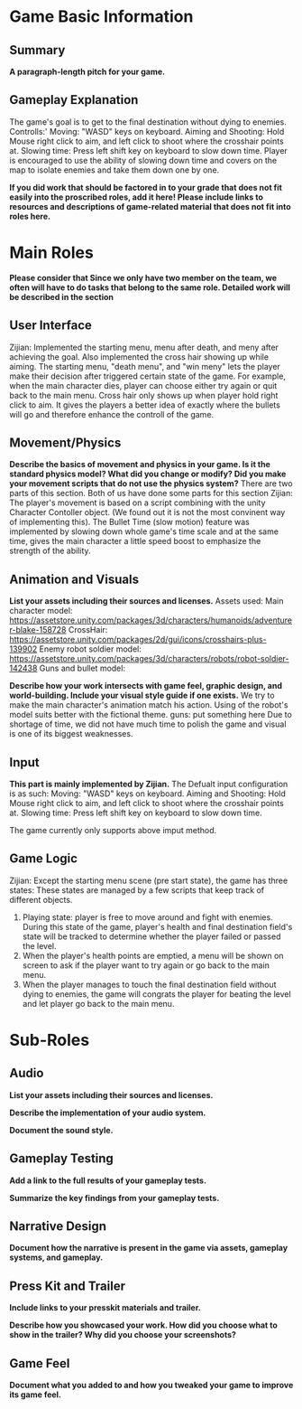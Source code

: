 # Game Basic Information #

## Summary ##

**A paragraph-length pitch for your game.**

## Gameplay Explanation ##

The game's goal is to get to the final destination without dying to enemies.
Controlls:'
Moving: "WASD" keys on keyboard.
Aiming and Shooting: Hold Mouse right click to aim, and left click to shoot where the crosshair points at.
Slowing time: Press left shift key on keyboard to slow down time.
Player is encouraged to use the ability of slowing down time and covers on the map to isolate enemies and take them down one by one.


**If you did work that should be factored in to your grade that does not fit easily into the proscribed roles, add it here! Please include links to resources and descriptions of game-related material that does not fit into roles here.**

# Main Roles #

**Please consider that Since we only have two member on the team, we often will have to do tasks that belong to the same role. Detailed work will be described in the section**

## User Interface

Zijian: Implemented the starting menu, menu after death, and meny after achieving the goal. Also implemented the cross hair showing up while aiming.
The starting menu, "death menu", and "win meny" lets the player make their decision after triggered certain state of the game. For example, when the main character dies, player can choose either try again or quit back to the main menu.
Cross hair only shows up when player hold right click to aim. It gives the players a better idea of exactly where the bullets will go and therefore enhance the controll of the game.


## Movement/Physics

**Describe the basics of movement and physics in your game. Is it the standard physics model? What did you change or modify? Did you make your movement scripts that do not use the physics system?**
There are two parts of this section. Both of us have done some parts for this section
Zijian: The player's movement is based on a script combining with the unity Character Contoller object. (We found out it is not the most convinent way of implementing this).
The Bullet Time (slow motion) feature was implemented by slowing down whole game's time scale and at the same time, gives the main character a little speed boost to emphasize the strength of the ability.

## Animation and Visuals

**List your assets including their sources and licenses.**
Assets used:
Main character model: https://assetstore.unity.com/packages/3d/characters/humanoids/adventurer-blake-158728
CrossHair: https://assetstore.unity.com/packages/2d/gui/icons/crosshairs-plus-139902
Enemy robot soldier model: https://assetstore.unity.com/packages/3d/characters/robots/robot-soldier-142438
Guns and bullet model: 

**Describe how your work intersects with game feel, graphic design, and world-building. Include your visual style guide if one exists.**
We try to make the main character's animation match his action.
Using of the robot's model suits better with the fictional theme.
guns: put something here
Due to shortage of time, we did not have much time to polish the game and visual is one of its biggest weaknesses.

## Input
**This part is mainly implemented by Zijian.**
The Defualt input configuration is as such:
Moving: "WASD" keys on keyboard.
Aiming and Shooting: Hold Mouse right click to aim, and left click to shoot where the crosshair points at.
Slowing time: Press left shift key on keyboard to slow down time.

The game currently only supports above imput method.

## Game Logic
Zijian: Except the starting menu scene (pre start state), the game has three states: 
These states are managed by a few scripts that keep track of different objects.
  1. Playing state: player is free to move around and fight with enemies. During this state of the game, player's health and final destination field's state will be tracked to determine whether the player failed or passed the level.
  2. When the player's health points are emptied, a menu will be shown on screen to ask if the player want to try again or go back to the main menu.
  3. When the player manages to touch the final destination field without dying to enemies, the game will congrats the player for beating the level and let player go back to the main menu. 

# Sub-Roles

## Audio

**List your assets including their sources and licenses.**

**Describe the implementation of your audio system.**

**Document the sound style.** 

## Gameplay Testing

**Add a link to the full results of your gameplay tests.**

**Summarize the key findings from your gameplay tests.**

## Narrative Design

**Document how the narrative is present in the game via assets, gameplay systems, and gameplay.** 

## Press Kit and Trailer

**Include links to your presskit materials and trailer.**

**Describe how you showcased your work. How did you choose what to show in the trailer? Why did you choose your screenshots?**



## Game Feel

**Document what you added to and how you tweaked your game to improve its game feel.**
